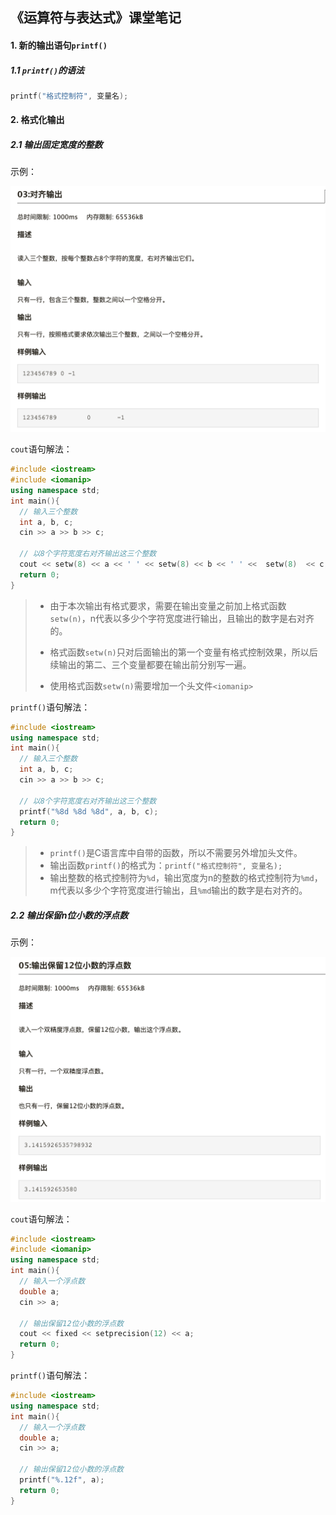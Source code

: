 ## 《运算符与表达式》课堂笔记

#### 1. 新的输出语句`printf()`

##### 1.1 `printf()`的语法

```C++
printf("格式控制符", 变量名);
```





#### 2. 格式化输出

##### 2.1 输出固定宽度的整数

示例：

<img src="https://github.com/sea-wyrm/study-notes/raw/main/picture/image-20220525180250730.png" alt="image-20220525180250730" style="zoom:50%;" />

 `cout`语句解法：

```C++
#include <iostream>
#include <iomanip>
using namespace std;
int main(){
  // 输入三个整数
  int a, b, c;
  cin >> a >> b >> c;

  // 以8个字符宽度右对齐输出这三个整数
  cout << setw(8) << a << ' ' << setw(8) << b << ' ' <<  setw(8)  << c;
  return 0;
}
```

> - 由于本次输出有格式要求，需要在输出变量之前加上格式函数`setw(n)`，n代表以多少个字符宽度进行输出，且输出的数字是右对齐的。
> - 格式函数`setw(n)`只对后面输出的第一个变量有格式控制效果，所以后续输出的第二、三个变量都要在输出前分别写一遍。
>
> - 使用格式函数`setw(n)`需要增加一个头文件`<iomanip>`



 `printf()`语句解法：

```C++
#include <iostream>
using namespace std;
int main(){
  // 输入三个整数
  int a, b, c;
  cin >> a >> b >> c;

  // 以8个字符宽度右对齐输出这三个整数
  printf("%8d %8d %8d", a, b, c);
  return 0;
}
```

> - `printf()`是C语言库中自带的函数，所以不需要另外增加头文件。
> - 输出函数`printf()`的格式为：`printf("格式控制符", 变量名);`
> - 输出整数的格式控制符为`%d`，输出宽度为n的整数的格式控制符为`%md`，m代表以多少个字符宽度进行输出，且`%md`输出的数字是右对齐的。



##### 2.2 输出保留n位小数的浮点数

示例：

<img src="https://github.com/sea-wyrm/study-notes/raw/main/picture/image-20220528101012551.png" alt="image-20220528101012551" style="zoom:50%;" />

 `cout`语句解法：

```C++
#include <iostream>
#include <iomanip>
using namespace std;
int main(){
  // 输入一个浮点数
  double a;
  cin >> a;

  // 输出保留12位小数的浮点数
  cout << fixed << setprecision(12) << a;
  return 0;
}
```



 `printf()`语句解法：

```C++
#include <iostream>
using namespace std;
int main(){
  // 输入一个浮点数
  double a;
  cin >> a;

  // 输出保留12位小数的浮点数
  printf("%.12f", a);
  return 0;
}
```

